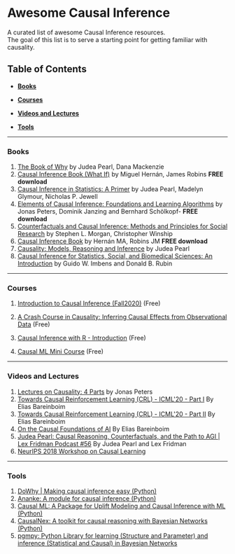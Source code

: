 # Awesome Causal Inference
A curated list of awesome Causal Inference resources.   
The goal of this list is to serve a starting point for getting familiar with causality.

## Table of Contents

* **[Books](#books)**  

* **[Courses](#courses)**  

* **[Videos and Lectures](#videos-and-lectures)**    

* **[Tools](#tools)**  

----

### Books

1.  [The Book of Why](https://www.amazon.com/Book-Why-Science-Cause-Effect/dp/046509760X/) by Judea Pearl, Dana Mackenzie
2.  [Causal Inference Book (What If)](https://www.hsph.harvard.edu/miguel-hernan/causal-inference-book/) by Miguel Hernán, James Robins **FREE download**
3.  [Causal Inference in Statistics: A Primer](https://www.amazon.com/Causal-Inference-Statistics-Judea-Pearl/dp/1119186846/) by Judea Pearl, Madelyn Glymour, Nicholas P. Jewell
4.  [Elements of Causal Inference: Foundations and Learning Algorithms](https://mitpress.mit.edu/books/elements-causal-inference)  by  Jonas Peters, Dominik Janzing and Bernhard Schölkopf- **FREE download**
5.  [Counterfactuals and Causal Inference: Methods and Principles for Social Research](https://www.amazon.com/Counterfactuals-Causal-Inference-Principles-Analytical/dp/1107694167) by Stephen L. Morgan, Christopher Winship
6.  [Causal Inference Book](https://www.hsph.harvard.edu/miguel-hernan/causal-inference-book/) by Hernán MA, Robins JM **FREE download**
7.  [Causality: Models, Reasoning and Inference](https://www.amazon.com/Causality-Reasoning-Inference-Judea-Pearl/) by Judea Pearl
8.  [Causal Inference for Statistics, Social, and Biomedical Sciences: An Introduction](https://www.amazon.com/Causal-Inference-Statistics-Biomedical-Sciences/dp/0521885884/) by Guido W. Imbens and Donald B. Rubin 

---

### Courses
1. [Introduction to Causal Inference (Fall2020)](https://www.bradyneal.com/causal-inference-course) (Free)

2. [A Crash Course in Causality: Inferring Causal Effects from Observational Data](https://www.coursera.org/learn/crash-course-in-causality) (Free)

3. [Causal Inference with R - Introduction](https://www.datacamp.com/community/open-courses/causal-inference-with-r-introduction) (Free)

4. [Causal ML Mini Course](https://altdeep.ai/p/causal-ml-minicourse) (Free)

---

### Videos and Lectures
1. [Lectures on Causality: 4 Parts](https://www.youtube.com/watch?v=zvrcyqcN9Wo) by Jonas Peters
2. [Towards Causal Reinforcement Learning (CRL) - ICML'20 - Part I](https://slideslive.com/38930490/towards-causal-reinforcement-learning-crl-part-i?ref=speaker-22075-latest) By Elias Bareinboim
3. [Towards Causal Reinforcement Learning (CRL) - ICML'20 - Part II](https://slideslive.com/38930491/towards-causal-reinforcement-learning-part-ii?ref=speaker-22075-latest) By Elias Bareinboim
4. [On the Causal Foundations of AI](https://www.youtube.com/watch?v=fNuMHDrh6AY&t=31s) By Elias Bareinboim
5. [Judea Pearl: Causal Reasoning, Counterfactuals, and the Path to AGI | Lex Fridman Podcast #56](https://www.youtube.com/watch?v=pEBI0vF45ic) By Judea Pearl and Lex Fridman
6. [NeurIPS 2018 Workshop on Causal Learning](https://www.youtube.com/playlist?list=PLJscN9YDD1bu1dCKuXSV1qYmicx3g9t7A)

---

### Tools
1. [DoWhy | Making causal inference easy (Python)](https://github.com/microsoft/dowhy)
2. [Ananke: A module for causal inference (Python)](https://ananke.readthedocs.io/en/latest/index.html)
3. [Causal ML: A Package for Uplift Modeling and Causal Inference with ML (Python)](https://github.com/uber/causalml)
4. [CausalNex: A toolkit for causal reasoning with Bayesian Networks (Python)](https://github.com/quantumblacklabs/causalnex)
5. [pgmpy: Python Library for learning (Structure and Parameter) and inference (Statistical and Causal) in Bayesian Networks](https://github.com/pgmpy/pgmpy)
